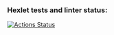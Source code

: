 ### Hexlet tests and linter status:
[![Actions Status](https://github.com/Viktoriko/frontend-project-44/actions/workflows/hexlet-check.yml/badge.svg)](https://github.com/Viktoriko/frontend-project-44/actions)